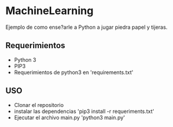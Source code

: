 # MachineLearning
Ejemplo de como ense?arle a Python a jugar piedra papel y tijeras.

Requerimientos
------
- Python 3
- PIP3
- Requerimientos de python3 en 'requirements.txt'

USO
-----
- Clonar el repositorio
- instalar las dependencias 'pip3 install -r requeriments.txt'
- Ejecutar el archivo main.py 'python3 main.py'